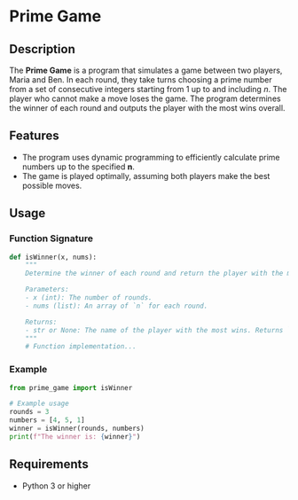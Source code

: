 # Prime Game

## Description

The __Prime Game__ is a program that simulates a game between two players, Maria and Ben. In each round, they take turns choosing a prime number from a set of consecutive integers starting from 1 up to and including *n*. The player who cannot make a move loses the game. The program determines the winner of each round and outputs the player with the most wins overall.

## Features

* The program uses dynamic programming to efficiently calculate prime numbers up to the specified __n__.
* The game is played optimally, assuming both players make the best possible moves.

## Usage

### Function Signature

```python
def isWinner(x, nums):
    """
    Determine the winner of each round and return the player with the most wins.

    Parameters:
    - x (int): The number of rounds.
    - nums (list): An array of `n` for each round.

    Returns:
    - str or None: The name of the player with the most wins. Returns `None` in case of a tie.
    """
    # Function implementation...
```

### Example

```python
from prime_game import isWinner

# Example usage
rounds = 3
numbers = [4, 5, 1]
winner = isWinner(rounds, numbers)
print(f"The winner is: {winner}")
```

## Requirements

* Python 3 or higher